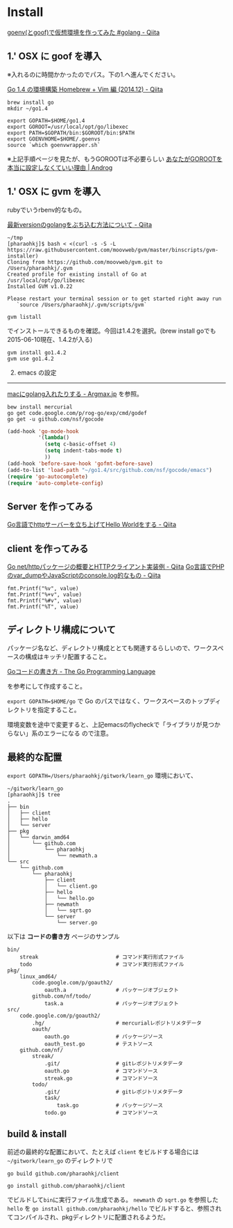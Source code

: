 Install
=======

[goenv(とgoof)で仮想環境を作ってみた #golang - Qiita](http://qiita.com/knsh14/items/e977b2dbf0efabfc77e1)



1.' OSX に goof を導入
---------------------

※入れるのに時間かかったのでパス。下の1.へ進んでください。

[Go 1.4 の環境構築 Homebrew + Vim 編 (2014.12) - Qiita](http://qiita.com/methane/items/4905f40e4772afec3e60)

```shell-session
brew install go
mkdir ~/go1.4
```

```.bash_profile
export GOPATH=$HOME/go1.4
export GOROOT=/usr/local/opt/go/libexec
export PATH=$GOPATH/bin:$GOROOT/bin:$PATH
export GOENVHOME=$HOME/.goenvs
source `which goenvwrapper.sh`
```

※上記手順ページを見たが、もうGOROOTは不必要らしい [あなたがGOROOTを本当に設定しなくていい理由 | Androg](http://kwmt27.net/index.php/2013/06/14/you-dont-need-to-set-goroot-really/)


1.' OSX に gvm を導入
---------------------

rubyでいうrbenv的なもの。

[最新versionのgolangをぶち込む方法について - Qiita](http://qiita.com/yamadagenki/items/5032cf853f6b136b533f)

```
~/tmp
[pharaohkj]$ bash < <(curl -s -S -L https://raw.githubusercontent.com/moovweb/gvm/master/binscripts/gvm-installer)
Cloning from https://github.com/moovweb/gvm.git to /Users/pharaohkj/.gvm
Created profile for existing install of Go at /usr/local/opt/go/libexec
Installed GVM v1.0.22

Please restart your terminal session or to get started right away run
   `source /Users/pharaohkj/.gvm/scripts/gvm`
```

```
gvm listall
```

でインストールできるものを確認。今回は1.4.2を選択。(brew install goでも2015-06-10現在、1.4.2が入る)

```
gvm install go1.4.2
gvm use go1.4.2
```

2. emacs の設定
--------------------

[macにgolang入れたりする - Argmax.jp](http://argmax.jp/index.php?mac%E3%81%ABgolang%E5%85%A5%E3%82%8C%E3%81%9F%E3%82%8A%E3%81%99%E3%82%8B)
を参照。

```shell-session
bew install mercurial
go get code.google.com/p/rog-go/exp/cmd/godef
go get -u github.com/nsf/gocode

```

```init.el
(add-hook 'go-mode-hook
          '(lambda()
            (setq c-basic-offset 4)
            (setq indent-tabs-mode t)
            ))
(add-hook 'before-save-hook 'gofmt-before-save)
(add-to-list 'load-path "~/go1.4/src/github.com/nsf/gocode/emacs")
(require 'go-autocomplete)
(require 'auto-complete-config)
```



Server を作ってみる
-------------------

[Go言語でhttpサーバーを立ち上げてHello Worldをする - Qiita](http://qiita.com/taizo/items/bf1ec35a65ad5f608d45)


client を作ってみる
-------------------

[Go net/httpパッケージの概要とHTTPクライアント実装例 - Qiita](http://qiita.com/jpshadowapps/items/463b2623209479adcd88)
[Go言語でPHPのvar_dumpやJavaScriptのconsole.log的なもの - Qiita](http://qiita.com/suin/items/d952fb963956ac31b243)

```
fmt.Printf("%v", value)
fmt.Printf("%+v", value)
fmt.Printf("%#v", value)
fmt.Printf("%T", value)
```

ディレクトリ構成について
------------------------

パッケージ名など、ディレクトリ構成ととても関連するらしいので、ワークスペースの構成はキッチリ配置すること。

[Goコードの書き方 - The Go Programming Language](http://golang-jp.org/doc/code.html#Workspaces)

を参考にして作成すること。

`export GOPATH=$HOME/go` で Go のパスではなく、ワークスペースのトップディレクトリを指定すること。

環境変数を途中で変更すると、上記emacsのflycheckで「ライブラリが見つからない」系のエラーになる
ので注意。

最終的な配置
----------

`export GOPATH=/Users/pharaohkj/gitwork/learn_go`
環境において、

```
~/gitwork/learn_go
[pharaohkj]$ tree
.
├── bin
│   ├── client
│   ├── hello
│   └── server
├── pkg
│   └── darwin_amd64
│       └── github.com
│           └── pharaohkj
│               └── newmath.a
└── src
    └── github.com
        └── pharaohkj
            ├── client
            │   └── client.go
            ├── hello
            │   └── hello.go
            ├── newmath
            │   └── sqrt.go
            └── server
                └── server.go
```

以下は **コードの書き方** ページのサンプル

```
bin/
    streak                         # コマンド実行形式ファイル
    todo                           # コマンド実行形式ファイル
pkg/
    linux_amd64/
        code.google.com/p/goauth2/
            oauth.a                # パッケージオブジェクト
        github.com/nf/todo/
            task.a                 # パッケージオブジェクト
src/
    code.google.com/p/goauth2/
        .hg/                       # mercurialレポジトリメタデータ
        oauth/
            oauth.go               # パッケージソース
            oauth_test.go          # テストソース
    github.com/nf/
        streak/
            .git/                  # gitレポジトリメタデータ
            oauth.go               # コマンドソース
            streak.go              # コマンドソース
        todo/
            .git/                  # gitレポジトリメタデータ
            task/
                task.go            # パッケージソース
            todo.go                # コマンドソース
```

build & install
---------------

前述の最終的な配置において、たとえば `client` をビルドする場合には
`~/gitwork/learn_go` のディレクトリで

`go build github.com/pharaohkj/client`

`go install github.com/pharaohkj/client`

でビルドして`bin`に実行ファイル生成である。
`newmath` の `sqrt.go` を参照した `hello` を `go install github.com/pharaohkj/hello`
でビルドすると、参照されてコンパイルされ、pkgディレクトリに配置されるようだ。
